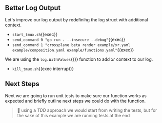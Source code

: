 ## Better Log Output

Let's improve our log output by redefinihg the log struct with additional
context.

- `start_tmux.sh`{{exec}}
- `send_command 0 "go run . --insecure --debug"`{{exec}}
- `send_command 1 "crossplane beta render example/xr.yaml example/composition.yaml example/functions.yaml"`{{exec}}

We are using the `log.WithValues`{{}} function to add _xr_ context to our log.

- `kill_tmux.sh`{{exec interrupt}}

## Next Steps

Next we are going to run unit tests to make sure our function works as
expected and briefly outline next steps we could do with the function.

>  using a _TDD_ approach we would start from writing the tests, but for the
> sake of this example we are running tests at the end

